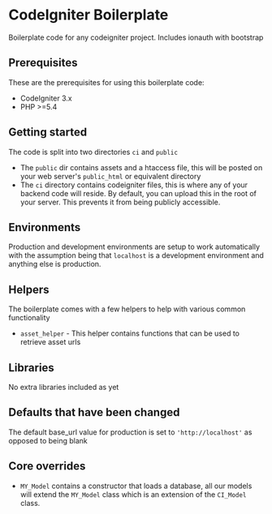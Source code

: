 # CodeIgniter Boilerplate
Boilerplate code for any codeigniter project. Includes ionauth with bootstrap
## Prerequisites
These are the prerequisites for using this boilerplate code: 
- CodeIgniter 3.x
- PHP >=5.4

## Getting started
The code is split into two directories `ci` and `public`
- The `public` dir contains assets and a htaccess file, this will be posted on your web server's `public_html` or equivalent directory
- The `ci` directory contains codeigniter files, this is where any of your backend code will reside. By default, you can upload this in the root of your server. This prevents it from being publicly accessible.

## Environments
Production and development environments are setup to work automatically with the assumption being that `localhost` is a development environment and anything else is production.

## Helpers
The boilerplate comes with a few helpers to help with various common functionality
- `asset_helper` - This helper contains functions that can be used to retrieve asset urls

## Libraries
No extra libraries included as yet

## Defaults that have been changed
The default base_url value for production is set to `'http://localhost'` as opposed to being blank

## Core overrides
- `MY_Model` contains a constructor that loads a database, all our models will extend the `MY_Model` class which is an extension of the `CI_Model` class.
